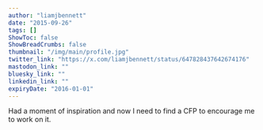 ```yaml
---
author: "liamjbennett"
date: "2015-09-26"
tags: []
ShowToc: false
ShowBreadCrumbs: false
thumbnail: "/img/main/profile.jpg"
twitter_link: "https://x.com/liamjbennett/status/647828437642674176"
mastodon_link: ""
bluesky_link: ""
linkedin_link: ""
expiryDate: "2016-01-01"
---
```


Had a moment of inspiration and now I need to find a CFP to encourage me to work on it.

